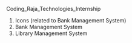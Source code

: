 Coding_Raja_Technologies_Internship
1. Icons (related to Bank Management System)
1. Bank Management System
2. Library Management System
